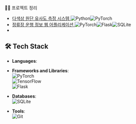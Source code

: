 👨‍💻 프로젝트 정리
- [ 다색상 원단 유사도 측정 시스템 ](https://github.com/inu-ese-capstone-design-team-YSN)![Python](https://img.shields.io/badge/-Python-3776AB?logo=python&logoColor=white&style=flat-square)![PyTorch](https://img.shields.io/badge/-PyTorch-EE4C2C?logo=pytorch&logoColor=white&style=flat-square)
- [ 정류장 운행 정보 웹 어플리케이션 ](https://github.com/Data-Driven-Web-Application)![PyTorch](https://img.shields.io/badge/-PyTorch-EE4C2C?logo=pytorch&logoColor=white&style=flat-square)![Flask](https://img.shields.io/badge/-Flask-000000?logo=flask&logoColor=white&style=flat-square)![SQLite](https://img.shields.io/badge/-SQLite-003B57?logo=sqlite&logoColor=white&style=flat-square)
- 
## 🛠️ Tech Stack
- **Languages**:  
  

- **Frameworks and Libraries**:  
  ![PyTorch](https://img.shields.io/badge/-PyTorch-EE4C2C?logo=pytorch&logoColor=white&style=flat-square)  
  ![TensorFlow](https://img.shields.io/badge/-TensorFlow-FF6F00?logo=tensorflow&logoColor=white&style=flat-square)  
  ![Flask](https://img.shields.io/badge/-Flask-000000?logo=flask&logoColor=white&style=flat-square)

- **Databases**:  
  ![SQLite](https://img.shields.io/badge/-SQLite-003B57?logo=sqlite&logoColor=white&style=flat-square)

- **Tools**:  
  ![Git](https://img.shields.io/badge/-Git-F05032?logo=git&logoColor=white&style=flat-square)  
